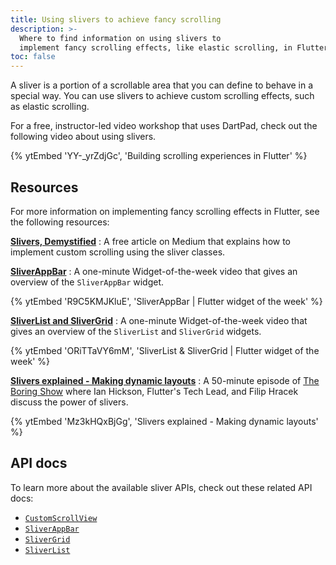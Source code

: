 ```yaml
---
title: Using slivers to achieve fancy scrolling
description: >-
  Where to find information on using slivers to
  implement fancy scrolling effects, like elastic scrolling, in Flutter.
toc: false
---
```


A sliver is a portion of a scrollable area that you
can define to behave in a special way.
You can use slivers to achieve custom scrolling effects,
such as elastic scrolling.

For a free, instructor-led video workshop that uses DartPad,
check out the following video about using slivers.

{% ytEmbed 'YY-_yrZdjGc', 'Building scrolling experiences in Flutter' %}

## Resources

For more information on implementing fancy scrolling effects
in Flutter, see the following resources:

**[Slivers, Demystified][]**
: A free article on Medium that
  explains how to implement custom scrolling
  using the sliver classes.

**[SliverAppBar][sliver-app-bar-video]**
: A one-minute Widget-of-the-week
  video that gives an overview of the
  `SliverAppBar` widget.

  {% ytEmbed 'R9C5KMJKluE', 'SliverAppBar | Flutter widget of the week' %}

**[SliverList and SliverGrid][]**
: A one-minute Widget-of-the-week
  video that gives an overview of the `SliverList`
  and `SliverGrid` widgets.

  {% ytEmbed 'ORiTTaVY6mM', 'SliverList & SliverGrid | Flutter widget of the week' %}

**[Slivers explained - Making dynamic layouts][]**
: A 50-minute episode of [The Boring Show][]
  where Ian Hickson, Flutter's Tech Lead, and Filip Hracek
  discuss the power of slivers.

  {% ytEmbed 'Mz3kHQxBjGg', 'Slivers explained - Making dynamic layouts' %}

## API docs

To learn more about the available sliver APIs,
check out these related API docs:

* [`CustomScrollView`][]
* [`SliverAppBar`][]
* [`SliverGrid`][]
* [`SliverList`][]

[`CustomScrollView`]: {{site.api}}/flutter/widgets/CustomScrollView-class.html
[sliver-app-bar-video]: {{site.yt.watch}}?v=R9C5KMJKluE
[`SliverAppBar`]: {{site.api}}/flutter/material/SliverAppBar-class.html
[`SliverGrid`]: {{site.api}}/flutter/widgets/SliverGrid-class.html
[SliverList and SliverGrid]: {{site.yt.watch}}?v=ORiTTaVY6mM
[`SliverList`]: {{site.api}}/flutter/widgets/SliverList-class.html
[Slivers, DeMystified]: {{site.flutter-medium}}/slivers-demystified-6ff68ab0296f
[Slivers explained - Making dynamic layouts]: {{site.yt.watch}}?v=Mz3kHQxBjGg
[The Boring Show]: {{site.yt.playlist}}PLOU2XLYxmsIK0r_D-zWcmJ1plIcDNnRkK
